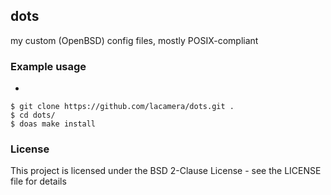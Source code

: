 ## dots
 my custom (OpenBSD) config files, mostly POSIX-compliant
### Example usage
*
```
$ git clone https://github.com/lacamera/dots.git .
$ cd dots/
$ doas make install
```
### License
This project is licensed under the BSD 2-Clause License - see the LICENSE file for details

